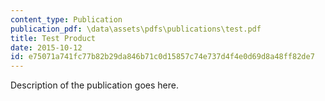 ```yaml
---
content_type: Publication
publication_pdf: \data\assets\pdfs\publications\test.pdf
title: Test Product
date: 2015-10-12
id: e75071a741fc77b82b29da846b71c0d15857c74e737d4f4e0d69d8a48ff82de7
---
```


Description of the publication goes here.